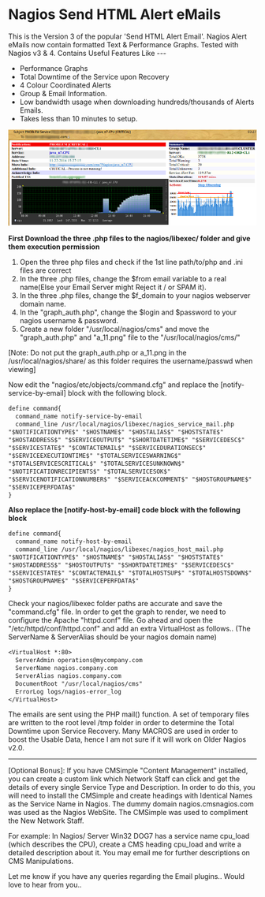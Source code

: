 # Nagios Send HTML Alert eMails

This is the Version 3 of the popular 'Send HTML Alert Email'. Nagios Alert eMails now contain formatted Text & Performance Graphs. Tested with Nagios v3 & 4.
Contains Useful Features Like ---
* Performance Graphs
* Total Downtime of the Service upon Recovery
* 4 Colour Coordinated Alerts
* Group & Email Information.
* Low bandwidth usage when downloading hundreds/thousands of Alerts Emails.
* Takes less than 10 minutes to setup.

![alt text](Screenshot2.png "Nagios Alert eMail")


**First Download the three .php files to the nagios/libexec/ folder and give them execution permission**

1. Open the three php files and check if the 1st line path/to/php and .ini files are correct
2. In the three .php files, change the $from email variable to a real name(Else your Email Server might Reject it / or SPAM it).
3. In the three .php files, change the $f_domain to your nagios webserver domain name.
4. In the "graph_auth.php", change the $login and $password to your nagios username & password.
5. Create a new folder "/usr/local/nagios/cms" and move the "graph_auth.php" and "a_11.png" file to the "/usr/local/nagios/cms/"

[Note: Do not put the graph_auth.php or a_11.png in the /usr/local/nagios/share/ as this folder requires the username/passwd when viewing]

Now edit the "nagios/etc/objects/command.cfg" and replace the [notify-service-by-email] block with the following block.
```
define command{
  command_name notify-service-by-email
  command_line /usr/local/nagios/libexec/nagios_service_mail.php "$NOTIFICATIONTYPE$" "$HOSTNAME$" "$HOSTALIAS$" "$HOSTSTATE$" "$HOSTADDRESS$" "$SERVICEOUTPUT$" "$SHORTDATETIME$" "$SERVICEDESC$" "$SERVICESTATE$" "$CONTACTEMAIL$" "$SERVICEDURATIONSEC$" "$SERVICEEXECUTIONTIME$" "$TOTALSERVICESWARNING$" "$TOTALSERVICESCRITICAL$" "$TOTALSERVICESUNKNOWN$" "$NOTIFICATIONRECIPIENTS$" "$TOTALSERVICESOK$" "$SERVICENOTIFICATIONNUMBER$" "$SERVICEACKCOMMENT$" "$HOSTGROUPNAME$" "$SERVICEPERFDATA$"
}
```

**Also replace the [notify-host-by-email] code block with the following block**

```
define command{
  command_name notify-host-by-email
  command_line /usr/local/nagios/libexec/nagios_host_mail.php "$NOTIFICATIONTYPE$" "$HOSTNAME$" "$HOSTALIAS$" "$HOSTSTATE$" "$HOSTADDRESS$" "$HOSTOUTPUT$" "$SHORTDATETIME$" "$SERVICEDESC$" "$SERVICESTATE$" "$CONTACTEMAIL$" "$TOTALHOSTSUP$" "$TOTALHOSTSDOWN$" "$HOSTGROUPNAME$" "$SERVICEPERFDATA$"
}
```

Check your nagios/libexec folder paths are accurate and save the "command.cfg" file.
In order to get the graph to render, we need to configure the Apache "httpd.conf" file. Go ahead and open the "/etc/httpd/conf/httpd.conf" and add an extra VirtualHost as follows.. (The ServerName & ServerAlias should be your nagios domain name)

```
<VirtualHost *:80>
  ServerAdmin operations@mycompany.com
  ServerName nagios.company.com
  ServerAlias nagios.company.com
  DocumentRoot "/usr/local/nagios/cms"
  ErrorLog logs/nagios-error_log
</VirtualHost>
```

The emails are sent using the PHP mail() function. A set of temporary files are written to the root level /tmp folder in order to determine the Total Downtime upon Service Recovery. Many MACROS are used in order to boost the Usable Data, hence I am not sure if it will work on Older Nagios v2.0.

---

[Optional Bonus]: If you have CMSimple "Content Management" installed, you can create a custom link which Network Staff can click and get the details of every single Service Type and Description. In order to do this, you will need to install the CMSimple and create headings with Identical Names as the Service Name in Nagios. The dummy domain nagios.cmsnagios.com was used as the Nagios WebSite. The CMSimple was used to compliment the New Network Staff.

For example: In Nagios/ Server Win32 DOG7 has a service name cpu_load (which describes the CPU), create a CMS heading cpu_load and write a detailed description about it.
You may email me for further descriptions on CMS Manipulations.

Let me know if you have any queries regarding the Email plugins.. Would love to hear from you.. 


